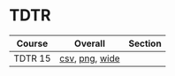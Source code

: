 # TDTR

| Course | Overall | Section |
| ------ | ------- | ------- |
| TDTR 15 | [csv](https://github.com/UCSD-Historical-Enrollment-Data/2023Winter/blob/main/overall/TDTR%2015.csv), [png](https://raw.githubusercontent.com/UCSD-Historical-Enrollment-Data/2023Winter/main/plot_overall/TDTR%2015.png), [wide](https://raw.githubusercontent.com/UCSD-Historical-Enrollment-Data/2023Winter/main/plot_overall_wide/TDTR%2015.png) |  |
